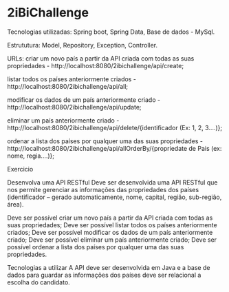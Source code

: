 # 2iBiChallenge

Tecnologias utilizadas:
Spring boot,
Spring Data,
Base de dados - MySql.

Estrututura:
Model,
Repository,
Exception,
Controller.

URLs:
criar um novo país a partir da API criada com todas as suas propriedades - http://localhost:8080/2ibichallenge/api/create;

listar todos os países anteriormente criados - http://localhost:8080/2ibichallenge/api/all;

modificar os dados de um país anteriormente criado - http://localhost:8080/2ibichallenge/api/update;

eliminar um país anteriormente criado - http://localhost:8080/2ibichallenge/api/delete/{identificador (Ex: 1, 2, 3....)};

ordenar a lista dos países por qualquer uma das suas propriedades - http://localhost:8080/2ibichallenge/api/allOrderBy/{propriedate de Pais (ex: nome, regia....)};



Exercicio

Desenvolva uma API RESTful
Deve ser desenvolvida uma API RESTful que nos permite gerenciar as informações das propriedades dos países (identificador – gerado automaticamente, nome, capital, região, sub-região, área).

Deve ser possível criar um novo país a partir da API criada com todas as suas propriedades;
Deve ser possível listar todos os países anteriormente criados;
Deve ser possível modificar os dados de um país anteriormente criado;
Deve ser possível eliminar um país anteriormente criado;
Deve ser possível ordenar a lista dos países por qualquer uma das suas propriedades.

Tecnologias a utilizar
A API deve ser desenvolvida em Java e a base de dados para guardar as informações dos países deve ser relacional a escolha do candidato.
